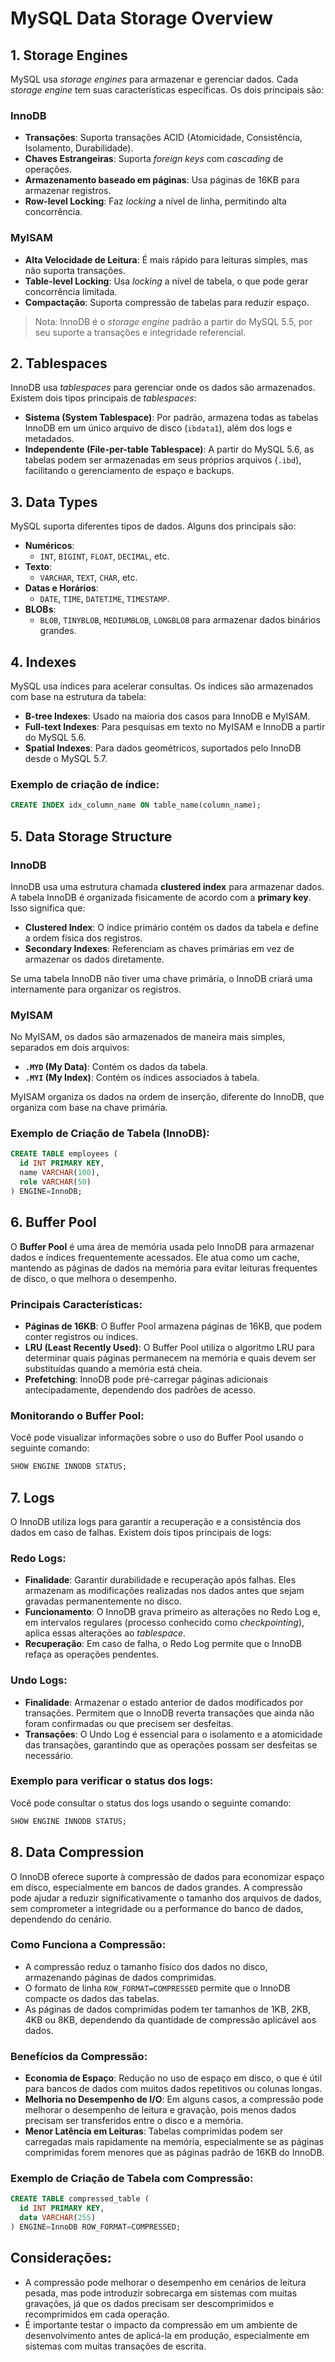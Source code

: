 # MySQL Data Storage Overview

## 1. Storage Engines
MySQL usa *storage engines* para armazenar e gerenciar dados. Cada *storage engine* tem suas características específicas. Os dois principais são:

### InnoDB
- **Transações**: Suporta transações ACID (Atomicidade, Consistência, Isolamento, Durabilidade).
- **Chaves Estrangeiras**: Suporta *foreign keys* com *cascading* de operações.
- **Armazenamento baseado em páginas**: Usa páginas de 16KB para armazenar registros.
- **Row-level Locking**: Faz *locking* a nível de linha, permitindo alta concorrência.

### MyISAM
- **Alta Velocidade de Leitura**: É mais rápido para leituras simples, mas não suporta transações.
- **Table-level Locking**: Usa *locking* a nível de tabela, o que pode gerar concorrência limitada.
- **Compactação**: Suporta compressão de tabelas para reduzir espaço.

> Nota: InnoDB é o *storage engine* padrão a partir do MySQL 5.5, por seu suporte a transações e integridade referencial.

## 2. Tablespaces
InnoDB usa *tablespaces* para gerenciar onde os dados são armazenados. Existem dois tipos principais de *tablespaces*:

- **Sistema (System Tablespace)**: Por padrão, armazena todas as tabelas InnoDB em um único arquivo de disco (`ibdata1`), além dos logs e metadados.
- **Independente (File-per-table Tablespace)**: A partir do MySQL 5.6, as tabelas podem ser armazenadas em seus próprios arquivos (`.ibd`), facilitando o gerenciamento de espaço e backups.

## 3. Data Types
MySQL suporta diferentes tipos de dados. Alguns dos principais são:

- **Numéricos**:
  - `INT`, `BIGINT`, `FLOAT`, `DECIMAL`, etc.
- **Texto**:
  - `VARCHAR`, `TEXT`, `CHAR`, etc.
- **Datas e Horários**:
  - `DATE`, `TIME`, `DATETIME`, `TIMESTAMP`.
- **BLOBs**:
  - `BLOB`, `TINYBLOB`, `MEDIUMBLOB`, `LONGBLOB` para armazenar dados binários grandes.

## 4. Indexes
MySQL usa índices para acelerar consultas. Os índices são armazenados com base na estrutura da tabela:

- **B-tree Indexes**: Usado na maioria dos casos para InnoDB e MyISAM.
- **Full-text Indexes**: Para pesquisas em texto no MyISAM e InnoDB a partir do MySQL 5.6.
- **Spatial Indexes**: Para dados geométricos, suportados pelo InnoDB desde o MySQL 5.7.

### Exemplo de criação de índice:
```sql
CREATE INDEX idx_column_name ON table_name(column_name);
```

## 5. Data Storage Structure

### InnoDB
InnoDB usa uma estrutura chamada **clustered index** para armazenar dados. A tabela InnoDB é organizada fisicamente de acordo com a **primary key**. Isso significa que:
- **Clustered Index**: O índice primário contém os dados da tabela e define a ordem física dos registros.
- **Secondary Indexes**: Referenciam as chaves primárias em vez de armazenar os dados diretamente.

Se uma tabela InnoDB não tiver uma chave primária, o InnoDB criará uma internamente para organizar os registros.

### MyISAM
No MyISAM, os dados são armazenados de maneira mais simples, separados em dois arquivos:
- **`.MYD` (My Data)**: Contém os dados da tabela.
- **`.MYI` (My Index)**: Contém os índices associados à tabela.

MyISAM organiza os dados na ordem de inserção, diferente do InnoDB, que organiza com base na chave primária.

### Exemplo de Criação de Tabela (InnoDB):
```sql
CREATE TABLE employees (
  id INT PRIMARY KEY,
  name VARCHAR(100),
  role VARCHAR(50)
) ENGINE=InnoDB;
```

## 6. Buffer Pool

O **Buffer Pool** é uma área de memória usada pelo InnoDB para armazenar dados e índices frequentemente acessados. Ele atua como um cache, mantendo as páginas de dados na memória para evitar leituras frequentes de disco, o que melhora o desempenho.

### Principais Características:
- **Páginas de 16KB**: O Buffer Pool armazena páginas de 16KB, que podem conter registros ou índices.
- **LRU (Least Recently Used)**: O Buffer Pool utiliza o algoritmo LRU para determinar quais páginas permanecem na memória e quais devem ser substituídas quando a memória está cheia.
- **Prefetching**: InnoDB pode pré-carregar páginas adicionais antecipadamente, dependendo dos padrões de acesso.

### Monitorando o Buffer Pool:
Você pode visualizar informações sobre o uso do Buffer Pool usando o seguinte comando:

```sql
SHOW ENGINE INNODB STATUS;
```

## 7. Logs

O InnoDB utiliza logs para garantir a recuperação e a consistência dos dados em caso de falhas. Existem dois tipos principais de logs:

### Redo Logs:
- **Finalidade**: Garantir durabilidade e recuperação após falhas. Eles armazenam as modificações realizadas nos dados antes que sejam gravadas permanentemente no disco.
- **Funcionamento**: O InnoDB grava primeiro as alterações no Redo Log e, em intervalos regulares (processo conhecido como *checkpointing*), aplica essas alterações ao *tablespace*.
- **Recuperação**: Em caso de falha, o Redo Log permite que o InnoDB refaça as operações pendentes.

### Undo Logs:
- **Finalidade**: Armazenar o estado anterior de dados modificados por transações. Permitem que o InnoDB reverta transações que ainda não foram confirmadas ou que precisem ser desfeitas.
- **Transações**: O Undo Log é essencial para o isolamento e a atomicidade das transações, garantindo que as operações possam ser desfeitas se necessário.
  
### Exemplo para verificar o status dos logs:
Você pode consultar o status dos logs usando o seguinte comando:

```sql
SHOW ENGINE INNODB STATUS;
```

## 8. Data Compression

O InnoDB oferece suporte à compressão de dados para economizar espaço em disco, especialmente em bancos de dados grandes. A compressão pode ajudar a reduzir significativamente o tamanho dos arquivos de dados, sem comprometer a integridade ou a performance do banco de dados, dependendo do cenário.

### Como Funciona a Compressão:
- A compressão reduz o tamanho físico dos dados no disco, armazenando páginas de dados comprimidas.
- O formato de linha `ROW_FORMAT=COMPRESSED` permite que o InnoDB compacte os dados das tabelas.
- As páginas de dados comprimidas podem ter tamanhos de 1KB, 2KB, 4KB ou 8KB, dependendo da quantidade de compressão aplicável aos dados.

### Benefícios da Compressão:
- **Economia de Espaço**: Redução no uso de espaço em disco, o que é útil para bancos de dados com muitos dados repetitivos ou colunas longas.
- **Melhoria no Desempenho de I/O**: Em alguns casos, a compressão pode melhorar o desempenho de leitura e gravação, pois menos dados precisam ser transferidos entre o disco e a memória.
- **Menor Latência em Leituras**: Tabelas comprimidas podem ser carregadas mais rapidamente na memória, especialmente se as páginas comprimidas forem menores que as páginas padrão de 16KB do InnoDB.

### Exemplo de Criação de Tabela com Compressão:
```sql
CREATE TABLE compressed_table (
  id INT PRIMARY KEY,
  data VARCHAR(255)
) ENGINE=InnoDB ROW_FORMAT=COMPRESSED;
```

## Considerações:
- A compressão pode melhorar o desempenho em cenários de leitura pesada, mas pode introduzir sobrecarga em sistemas com muitas gravações, já que os dados precisam ser descomprimidos e recomprimidos em cada operação.
- É importante testar o impacto da compressão em um ambiente de desenvolvimento antes de aplicá-la em produção, especialmente em sistemas com muitas transações de escrita.
